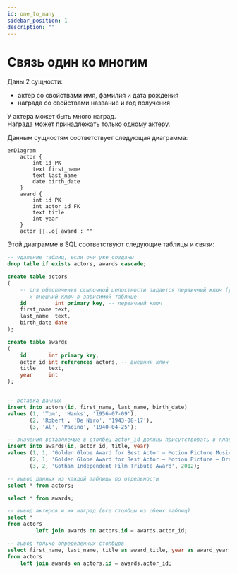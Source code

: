 ```yaml
---
id: one_to_many
sidebar_position: 1
description: ""
---
```


# Связь один ко многим

Даны 2 сущности:

- актер со свойствами имя, фамилия и дата рождения
- награда со свойствами название и год получения

У актера может быть много наград.\
Награда может принадлежать только одному актеру.

Данным сущностям соответствует следующая диаграмма:

```mermaid
erDiagram
    actor {
        int id PK
        text first_name
        text last_name
        date birth_date
    }
    award {
        int id PK
        int actor_id FK
        text title
        int year
    }
    actor ||..o{ award : ""
```

Этой диаграмме в SQL соответствуют следующие таблицы и связи:

```sql
-- удаление таблиц, если они уже созданы
drop table if exists actors, awards cascade;

create table actors
(
    -- для обеспечения ссылочной целостности задается первичный ключ (уникальный идентификатор строки) в главной таблице
    -- и внешний ключ в зависимой таблице
    id         int primary key, -- первичный ключ
    first_name text,
    last_name  text,
    birth_date date
);

create table awards
(
    id       int primary key,
    actor_id int references actors, -- внешний ключ
    title    text,
    year     int
);


-- вставка данных
insert into actors(id, first_name, last_name, birth_date)
values (1, 'Tom', 'Hanks', '1956-07-09'),
       (2, 'Robert', 'De Niro', '1943-08-17'),
       (3, 'Al', 'Pacino', '1940-04-25');

-- значения вставляемые в столбец actor_id должны присутствовать в главной таблице в столбце id
insert into awards(id, actor_id, title, year)
values (1, 1, 'Golden Globe Award for Best Actor – Motion Picture Musical or Comedy', 1989),
       (2, 1, 'Golden Globe Award for Best Actor – Motion Picture – Drama', 1994),
       (3, 2, 'Gotham Independent Film Tribute Award', 2012);

-- вывод данных из каждой таблицы по отдельности
select * from actors;

select * from awards;

-- вывод актеров и их наград (все столбцы из обеих таблиц)
select *
from actors
         left join awards on actors.id = awards.actor_id;

-- вывод только определенных столбцов
select first_name, last_name, title as award_title, year as award_year
from actors
    left join awards on actors.id = awards.actor_id;
```
